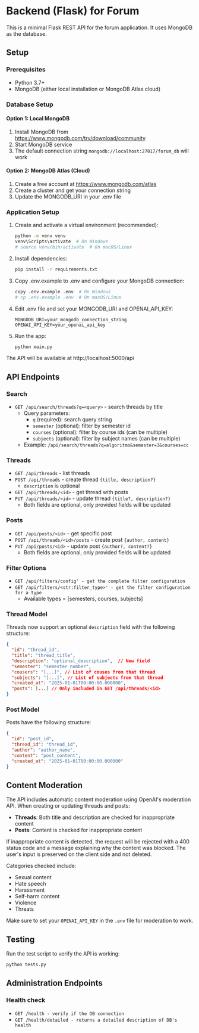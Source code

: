 # Backend (Flask) for Forum

This is a minimal Flask REST API for the forum application. It uses MongoDB as the database.

## Setup

### Prerequisites
- Python 3.7+
- MongoDB (either local installation or MongoDB Atlas cloud)

### Database Setup

#### Option 1: Local MongoDB
1. Install MongoDB from https://www.mongodb.com/try/download/community
2. Start MongoDB service
3. The default connection string `mongodb://localhost:27017/forum_db` will work

#### Option 2: MongoDB Atlas (Cloud)
1. Create a free account at https://www.mongodb.com/atlas
2. Create a cluster and get your connection string
3. Update the MONGODB_URI in your .env file

### Application Setup

1. Create and activate a virtual environment (recommended):
   ```bash
   python -m venv venv
   venv\Scripts\activate  # On Windows
   # source venv/bin/activate  # On macOS/Linux
   ```

2. Install dependencies:
   ```bash
   pip install -r requirements.txt
   ```

3. Copy .env.example to .env and configure your MongoDB connection:
   ```bash
   copy .env.example .env  # On Windows
   # cp .env.example .env  # On macOS/Linux
   ```

4. Edit .env file and set your MONGODB_URI and OPENAI_API_KEY:
   ```
   MONGODB_URI=your_mongodb_connection_string
   OPENAI_API_KEY=your_openai_api_key
   ```

5. Run the app:
   ```bash
   python main.py
   ```

The API will be available at http://localhost:5000/api

## API Endpoints

### Search
- `GET /api/search/threads?q=<query>` - search threads by title
  - Query parameters:
    - `q` (required): search query string
    - `semester` (optional): filter by semester id
    - `courses` (optional): filter by course ids (can be multiple)
    - `subjects` (optional): filter by subject names (can be multiple)
  - Example: `/api/search/threads?q=algoritmo&semester=3&courses=cc`

### Threads
- `GET /api/threads` - list threads
- `POST /api/threads` - create thread `{title, description?}`
  - `description` is optional
- `GET /api/threads/<id>` - get thread with posts
- `PUT /api/threads/<id>` - update thread `{title?, description?}`
  - Both fields are optional, only provided fields will be updated

### Posts
- `GET /api/posts/<id>` - get specific post  
- `POST /api/threads/<id>/posts` - create post `{author, content}`
- `PUT /api/posts/<id>` - update post `{author?, content?}`
  - Both fields are optional, only provided fields will be updated

### Filter Options
- `GET /api/filters/config' - get the complete filter configuration`
- `GET /api/filters/<str:filter_type>' - get the filter configuration for a type`
  - Available types = [semesters, courses, subjects]

### Thread Model
Threads now support an optional `description` field with the following structure:
```json
{
  "id": "thread_id",
  "title": "thread_title",
  "description": "optional_description",  // New field
  "semester": "semester_number",
  "cousers": "[...]", // List of couses from that thread 
  "subjects": "[...]", // List of subjects from that thread 
  "created_at": "2025-01-01T00:00:00.000000",
  "posts": [...] // Only included in GET /api/threads/<id>
}
```

### Post Model
Posts have the following structure:
```json
{
  "id": "post_id",
  "thread_id": "thread_id", 
  "author": "author_name",
  "content": "post_content",
  "created_at": "2025-01-01T00:00:00.000000"
}
```

## Content Moderation

The API includes automatic content moderation using OpenAI's moderation API. When creating or updating threads and posts:

- **Threads**: Both title and description are checked for inappropriate content
- **Posts**: Content is checked for inappropriate content

If inappropriate content is detected, the request will be rejected with a 400 status code and a message explaining why the content was blocked. The user's input is preserved on the client side and not deleted.

Categories checked include:
- Sexual content
- Hate speech
- Harassment
- Self-harm content
- Violence
- Threats

Make sure to set your `OPENAI_API_KEY` in the `.env` file for moderation to work.

## Testing
Run the test script to verify the API is working:
```bash
python tests.py
```

## Administration Endpoints

### Health check

- `GET /health - verify if the DB connection`
- `GET /health/detailed - returns a detailed description of DB's health`
